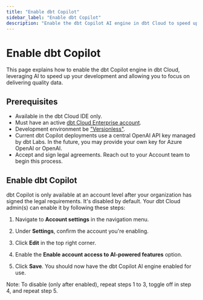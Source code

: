 ```yaml
--- 
title: "Enable dbt Copilot" 
sidebar_label: "Enable dbt Copilot" 
description: "Enable the dbt Copilot AI engine in dbt Cloud to speed up your development." 
---
```


# Enable dbt Copilot <Lifecycle status='beta'/>

This page explains how to enable the dbt Copilot engine in dbt Cloud, leveraging AI to speed up your development and allowing you to focus on delivering quality data.

## Prerequisites

- Available in the dbt Cloud IDE only.
- Must have an active [dbt Cloud Enterprise account](https://www.getdbt.com/pricing).
- Development environment be ["Versionless"](/docs/dbt-versions/upgrade-dbt-version-in-cloud#versionless).
- Current dbt Copilot deployments use a central OpenAI API key managed by dbt Labs. In the future, you may provide your own key for Azure OpenAI or OpenAI.
- Accept and sign legal agreements. Reach out to your Account team to begin this process.

## Enable dbt Copilot

dbt Copilot is only available at an account level after your organization has signed the legal requirements. It's disabled by default. Your dbt Cloud admin(s) can enable it by following these steps:

1. Navigate to **Account settings** in the navigation menu.

2. Under **Settings**, confirm the account you're enabling.

3. Click **Edit** in the top right corner.

4. Enable the **Enable account access to AI-powered features** option.

5. Click **Save**. You should now have the dbt Copilot AI engine enabled for use.

Note: To disable (only after enabled), repeat steps 1 to 3, toggle off in step 4, and repeat step 5.

<Lightbox src="/img/docs/deploy/example-account-settings.png" width="90%" title="Example of the 'Enable account access to AI-powered feature' option in Account settings" />